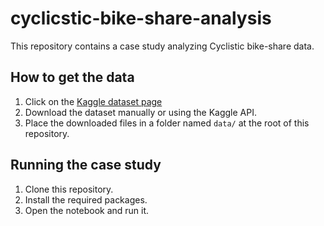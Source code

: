 # cyclicstic-bike-share-analysis

This repository contains a case study analyzing Cyclistic bike-share data.

## How to get the data
1. Click on the [Kaggle dataset page](https://www.kaggle.com/datasets/skyetran66/divvy-cyclistic-data-2024)
2. Download the dataset manually or using the Kaggle API.
3. Place the downloaded files in a folder named `data/` at the root of this repository.

## Running the case study
1. Clone this repository.
2. Install the required packages.
3. Open the notebook and run it.
